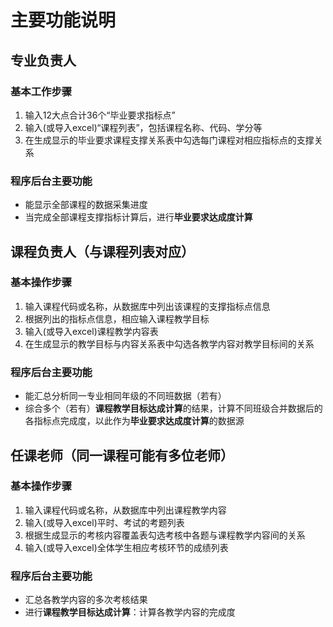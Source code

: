 # 主要功能说明

## 专业负责人

### 基本工作步骤
1. 输入12大点合计36个“毕业要求指标点”
2. 输入(或导入excel)“课程列表”，包括课程名称、代码、学分等
3. 在生成显示的毕业要求课程支撑关系表中勾选每门课程对相应指标点的支撑关系

### 程序后台主要功能
* 能显示全部课程的数据采集进度
* 当完成全部课程支撑指标计算后，进行**毕业要求达成度计算**

## 课程负责人（与课程列表对应）

### 基本操作步骤
1. 输入课程代码或名称，从数据库中列出该课程的支撑指标点信息
2. 根据列出的指标点信息，相应输入课程教学目标
3. 输入(或导入excel)课程教学内容表
4. 在生成显示的教学目标与内容关系表中勾选各教学内容对教学目标间的关系

### 程序后台主要功能
* 能汇总分析同一专业相同年级的不同班数据（若有）
* 综合多个（若有）**课程教学目标达成计算**的结果，计算不同班级合并数据后的各指标点完成度，以此作为**毕业要求达成度计算**的数据源

## 任课老师（同一课程可能有多位老师）

### 基本操作步骤
1. 输入课程代码或名称，从数据库中列出课程教学内容
2. 输入(或导入excel)平时、考试的考题列表
3. 根据生成显示的考核内容覆盖表勾选考核中各题与课程教学内容间的关系
4. 输入(或导入excel)全体学生相应考核环节的成绩列表

### 程序后台主要功能
* 汇总各教学内容的多次考核结果
* 进行**课程教学目标达成计算**：计算各教学内容的完成度
